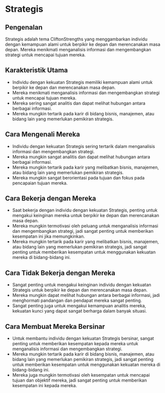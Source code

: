 # Strategis

## Pengenalan

Strategis adalah tema CliftonStrengths yang menggambarkan individu dengan kemampuan alami untuk berpikir ke depan dan merencanakan masa depan. Mereka menikmati menganalisis informasi dan mengembangkan strategi untuk mencapai tujuan mereka.

## Karakteristik Utama

- Individu dengan kekuatan Strategis memiliki kemampuan alami untuk berpikir ke depan dan merencanakan masa depan.
- Mereka menikmati menganalisis informasi dan mengembangkan strategi untuk mencapai tujuan mereka.
- Mereka sering sangat analitis dan dapat melihat hubungan antara berbagai informasi.
- Mereka mungkin tertarik pada karir di bidang bisnis, manajemen, atau bidang lain yang memerlukan pemikiran strategis.

## Cara Mengenali Mereka

- Individu dengan kekuatan Strategis sering tertarik dalam menganalisis informasi dan mengembangkan strategi.
- Mereka mungkin sangat analitis dan dapat melihat hubungan antara berbagai informasi.
- Mereka mungkin tertarik pada karir yang melibatkan bisnis, manajemen, atau bidang lain yang memerlukan pemikiran strategis.
- Mereka mungkin sangat berorientasi pada tujuan dan fokus pada pencapaian tujuan mereka.

## Cara Bekerja dengan Mereka

- Saat bekerja dengan individu dengan kekuatan Strategis, penting untuk mengakui keinginan mereka untuk berpikir ke depan dan merencanakan masa depan.
- Mereka mungkin termotivasi oleh peluang untuk menganalisis informasi dan mengembangkan strategi, jadi sangat penting untuk memberikan kesempatan ini jika memungkinkan.
- Mereka mungkin tertarik pada karir yang melibatkan bisnis, manajemen, atau bidang lain yang memerlukan pemikiran strategis, jadi sangat penting untuk memberikan kesempatan untuk menggunakan kekuatan mereka di bidang-bidang ini.

## Cara Tidak Bekerja dengan Mereka

- Sangat penting untuk mengakui keinginan individu dengan kekuatan Strategis untuk berpikir ke depan dan merencanakan masa depan.
- Mereka mungkin dapat melihat hubungan antara berbagai informasi, jadi menghormati pandangan dan pendapat mereka sangat penting.
- Sangat penting juga untuk mengakui kemampuan analitis mereka, kekuatan kunci yang dapat sangat berharga dalam banyak situasi.

## Cara Membuat Mereka Bersinar

- Untuk membantu individu dengan kekuatan Strategis bersinar, sangat penting untuk memberikan kesempatan kepada mereka untuk menganalisis informasi dan mengembangkan strategi.
- Mereka mungkin tertarik pada karir di bidang bisnis, manajemen, atau bidang lain yang memerlukan pemikiran strategis, jadi sangat penting untuk memberikan kesempatan untuk menggunakan kekuatan mereka di bidang-bidang ini.
- Mereka juga mungkin termotivasi oleh kesempatan untuk mencapai tujuan dan objektif mereka, jadi sangat penting untuk memberikan kesempatan ini kepada mereka.
